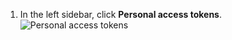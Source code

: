 1. In the left sidebar, click **Personal access tokens**.
   ![Personal access tokens](/assets/images/help/settings/personal_access_tokens_tab.png)
